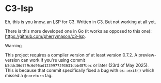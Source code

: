 # C3-lsp
Eh, this is you know, an LSP for C3. Written in C3. But not working at all yet.

There is this more developed one in Go (it works as opposed to this one):
https://github.com/pherrymason/c3-lsp.

> [!WARNING]
> This project requires a compiler version of at least version 0.7.2.
> A preview-version can work if you're using commit
> `b5ddc36d7f9c6d96ad1239977293631dbb487bec` or later (23rd of May 2025).
> This is because that commit specifically fixed a bug with `os::exit()` which
> missed a `@noreturn` tag.

